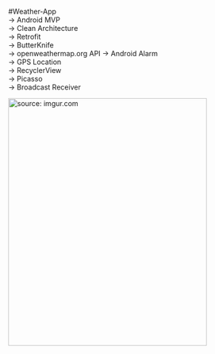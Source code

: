 #Weather-App </br>
-> Android MVP </br>
-> Clean Architecture </br> 
-> Retrofit </br>
-> ButterKnife </br>
-> openweathermap.org API 
-> Android Alarm </br>
-> GPS Location </br>
-> RecyclerView </br>
-> Picasso  </br>
-> Broadcast Receiver </br>


<img src="https://i.imgur.com/l4LdDgX.png" title="source: imgur.com" height="500" width="400" />
